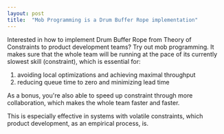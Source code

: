 ```yaml
---
layout: post
title:  "Mob Programming is a Drum Buffer Rope implementation"
---
```


Interested in how to implement Drum Buffer Rope from Theory of Constraints to product development teams?
Try out mob programming. It makes sure that the whole team will be running at the pace of its currently slowest skill (constraint), which is essential for:

1) avoiding local optimizations and achieving maximal throughput
2) reducing queue time to zero and minimizing lead time

As a bonus, you're also able to speed up constraint through more collaboration, which makes the whole team faster and faster.

This is especially effective in systems with volatile constraints, which product development, as an empirical process, is.
